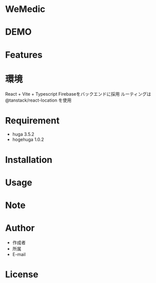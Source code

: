 # WeMedic

# DEMO

<!-- "WeMedic"の魅力が直感的に伝えわるデモ動画や図解を載せる -->

# Features

<!-- "WeMedic"のセールスポイントや差別化などを説明する -->

# 環境
React + Vite + Typescript
Firebaseをバックエンドに採用
ルーティングは @tanstack/react-location を使用

# Requirement

<!-- "WeMedic"を動かすのに必要なライブラリなどを列挙する -->

* huga 3.5.2
* hogehuga 1.0.2

# Installation

<!-- Requirementで列挙したライブラリなどのインストール方法を説明する

```bash
pip install huga_package
``` -->

# Usage

<!-- DEMOの実行方法など、"WeMedic"の基本的な使い方を説明する

```bash
git clone https://github.com/hoge/~
cd examples
python demo.py
``` -->

# Note

<!-- 注意点などがあれば書く -->

# Author

<!-- 作成情報を列挙する -->

* 作成者
* 所属
* E-mail

# License
<!-- ライセンスを明示する

"WeMedic" is under [MIT license](https://en.wikipedia.org/wiki/MIT_License).

社内向けなら社外秘であることを明示してる

"WeMedic" is Confidential. -->